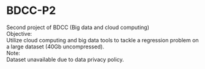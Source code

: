 # BDCC-P2
Second project of BDCC (Big data and cloud computing)<br>
Objective:<br>
Utilize cloud computing and big data tools to tackle a regression problem on a large dataset (40Gb uncompressed).<br>
Note:<br>
Dataset unavailable due to data privacy policy.<br>
